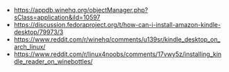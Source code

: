 - https://appdb.winehq.org/objectManager.php?sClass=application&iId=10597
- https://discussion.fedoraproject.org/t/how-can-i-install-amazon-kindle-desktop/79973/3
- https://www.reddit.com/r/winehq/comments/u139sr/kindle_desktop_on_arch_linux/
- https://www.reddit.com/r/linux4noobs/comments/17vwy5z/installing_kindle_reader_on_winebottles/